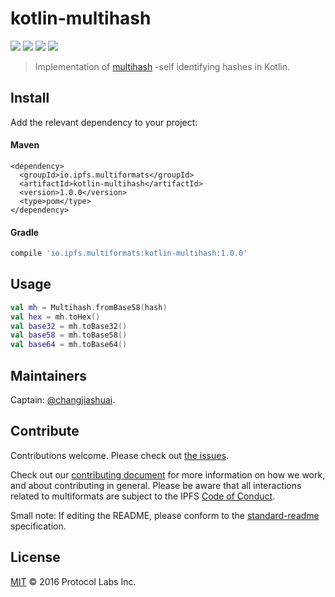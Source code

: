 # kotlin-multihash

[![](https://img.shields.io/badge/made%20by-Protocol%20Labs-blue.svg?style=flat-square)](http://ipn.io)
[![](https://img.shields.io/badge/project-multiformats-blue.svg?style=flat-square)](https://github.com/multiformats/multiformats)
[![](https://img.shields.io/badge/freenode-%23ipfs-blue.svg?style=flat-square)](https://webchat.freenode.net/?channels=%23ipfs)
[![](https://img.shields.io/badge/readme%20style-standard-brightgreen.svg?style=flat-square)](https://github.com/RichardLitt/standard-readme)

> Implementation of [multihash](https://github.com/multiformats/multihash) -self identifying hashes in Kotlin.


## Install

Add the relevant dependency to your project:

#### Maven

```maven
<dependency>
  <groupId>io.ipfs.multiformats</groupId>
  <artifactId>kotlin-multihash</artifactId>
  <version>1.0.0</version>
  <type>pom</type>
</dependency>
```

#### Gradle

```gradle
compile 'io.ipfs.multiformats:kotlin-multihash:1.0.0'
```


## Usage


```kotlin
val mh = Multihash.fromBase58(hash)
val hex = mh.toHex()
val base32 = mh.toBase32()
val base58 = mh.toBase58()
val base64 = mh.toBase64()
```


## Maintainers

Captain: [@changjiashuai](https://github.com/changjiashuai).

## Contribute

Contributions welcome. Please check out [the issues](https://github.com/changjiashuai/kotlin-multihash/issues).

Check out our [contributing document](https://github.com/multiformats/multiformats/blob/master/contributing.md) for more information on how we work, and about contributing in general. Please be aware that all interactions related to multiformats are subject to the IPFS [Code of Conduct](https://github.com/ipfs/community/blob/master/code-of-conduct.md).

Small note: If editing the README, please conform to the [standard-readme](https://github.com/RichardLitt/standard-readme) specification.

## License

[MIT](LICENSE) © 2016 Protocol Labs Inc.
